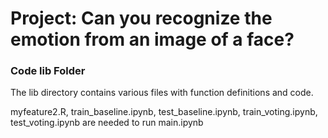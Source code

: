 # Project: Can you recognize the emotion from an image of a face?

### Code lib Folder

The lib directory contains various files with function definitions and code.

myfeature2.R, train_baseline.ipynb, test_baseline.ipynb, train_voting.ipynb, test_voting.ipynb are needed to run main.ipynb
